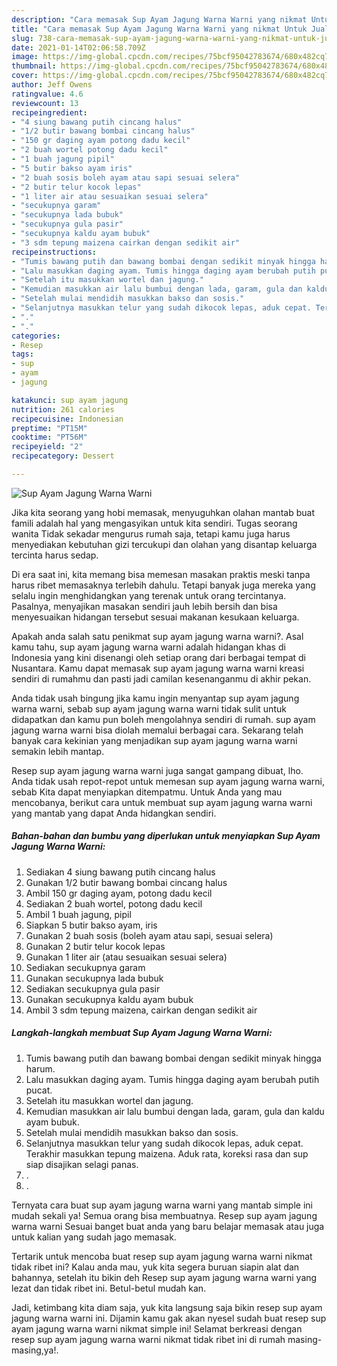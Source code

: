```yaml
---
description: "Cara memasak Sup Ayam Jagung Warna Warni yang nikmat Untuk Jualan"
title: "Cara memasak Sup Ayam Jagung Warna Warni yang nikmat Untuk Jualan"
slug: 738-cara-memasak-sup-ayam-jagung-warna-warni-yang-nikmat-untuk-jualan
date: 2021-01-14T02:06:58.709Z
image: https://img-global.cpcdn.com/recipes/75bcf95042783674/680x482cq70/sup-ayam-jagung-warna-warni-foto-resep-utama.jpg
thumbnail: https://img-global.cpcdn.com/recipes/75bcf95042783674/680x482cq70/sup-ayam-jagung-warna-warni-foto-resep-utama.jpg
cover: https://img-global.cpcdn.com/recipes/75bcf95042783674/680x482cq70/sup-ayam-jagung-warna-warni-foto-resep-utama.jpg
author: Jeff Owens
ratingvalue: 4.6
reviewcount: 13
recipeingredient:
- "4 siung bawang putih cincang halus"
- "1/2 butir bawang bombai cincang halus"
- "150 gr daging ayam potong dadu kecil"
- "2 buah wortel potong dadu kecil"
- "1 buah jagung pipil"
- "5 butir bakso ayam iris"
- "2 buah sosis boleh ayam atau sapi sesuai selera"
- "2 butir telur kocok lepas"
- "1 liter air atau sesuaikan sesuai selera"
- "secukupnya garam"
- "secukupnya lada bubuk"
- "secukupnya gula pasir"
- "secukupnya kaldu ayam bubuk"
- "3 sdm tepung maizena cairkan dengan sedikit air"
recipeinstructions:
- "Tumis bawang putih dan bawang bombai dengan sedikit minyak hingga harum."
- "Lalu masukkan daging ayam. Tumis hingga daging ayam berubah putih pucat."
- "Setelah itu masukkan wortel dan jagung."
- "Kemudian masukkan air lalu bumbui dengan lada, garam, gula dan kaldu ayam bubuk."
- "Setelah mulai mendidih masukkan bakso dan sosis."
- "Selanjutnya masukkan telur yang sudah dikocok lepas, aduk cepat. Terakhir masukkan tepung maizena. Aduk rata, koreksi rasa dan sup siap disajikan selagi panas."
- "."
- "."
categories:
- Resep
tags:
- sup
- ayam
- jagung

katakunci: sup ayam jagung 
nutrition: 261 calories
recipecuisine: Indonesian
preptime: "PT15M"
cooktime: "PT56M"
recipeyield: "2"
recipecategory: Dessert

---
```



![Sup Ayam Jagung Warna Warni](https://img-global.cpcdn.com/recipes/75bcf95042783674/680x482cq70/sup-ayam-jagung-warna-warni-foto-resep-utama.jpg)

Jika kita seorang yang hobi memasak, menyuguhkan olahan mantab buat famili adalah hal yang mengasyikan untuk kita sendiri. Tugas seorang  wanita Tidak sekadar mengurus rumah saja, tetapi kamu juga harus menyediakan kebutuhan gizi tercukupi dan olahan yang disantap keluarga tercinta harus sedap.

Di era  saat ini, kita memang bisa memesan masakan praktis meski tanpa harus ribet memasaknya terlebih dahulu. Tetapi banyak juga mereka yang selalu ingin menghidangkan yang terenak untuk orang tercintanya. Pasalnya, menyajikan masakan sendiri jauh lebih bersih dan bisa menyesuaikan hidangan tersebut sesuai makanan kesukaan keluarga. 



Apakah anda salah satu penikmat sup ayam jagung warna warni?. Asal kamu tahu, sup ayam jagung warna warni adalah hidangan khas di Indonesia yang kini disenangi oleh setiap orang dari berbagai tempat di Nusantara. Kamu dapat memasak sup ayam jagung warna warni kreasi sendiri di rumahmu dan pasti jadi camilan kesenanganmu di akhir pekan.

Anda tidak usah bingung jika kamu ingin menyantap sup ayam jagung warna warni, sebab sup ayam jagung warna warni tidak sulit untuk didapatkan dan kamu pun boleh mengolahnya sendiri di rumah. sup ayam jagung warna warni bisa diolah memalui berbagai cara. Sekarang telah banyak cara kekinian yang menjadikan sup ayam jagung warna warni semakin lebih mantap.

Resep sup ayam jagung warna warni juga sangat gampang dibuat, lho. Anda tidak usah repot-repot untuk memesan sup ayam jagung warna warni, sebab Kita dapat menyiapkan ditempatmu. Untuk Anda yang mau mencobanya, berikut cara untuk membuat sup ayam jagung warna warni yang mantab yang dapat Anda hidangkan sendiri.

<!--inarticleads1-->

##### Bahan-bahan dan bumbu yang diperlukan untuk menyiapkan Sup Ayam Jagung Warna Warni:

1. Sediakan 4 siung bawang putih cincang halus
1. Gunakan 1/2 butir bawang bombai cincang halus
1. Ambil 150 gr daging ayam, potong dadu kecil
1. Sediakan 2 buah wortel, potong dadu kecil
1. Ambil 1 buah jagung, pipil
1. Siapkan 5 butir bakso ayam, iris
1. Gunakan 2 buah sosis (boleh ayam atau sapi, sesuai selera)
1. Gunakan 2 butir telur kocok lepas
1. Gunakan 1 liter air (atau sesuaikan sesuai selera)
1. Sediakan secukupnya garam
1. Gunakan secukupnya lada bubuk
1. Sediakan secukupnya gula pasir
1. Gunakan secukupnya kaldu ayam bubuk
1. Ambil 3 sdm tepung maizena, cairkan dengan sedikit air




<!--inarticleads2-->

##### Langkah-langkah membuat Sup Ayam Jagung Warna Warni:

1. Tumis bawang putih dan bawang bombai dengan sedikit minyak hingga harum.
1. Lalu masukkan daging ayam. Tumis hingga daging ayam berubah putih pucat.
1. Setelah itu masukkan wortel dan jagung.
1. Kemudian masukkan air lalu bumbui dengan lada, garam, gula dan kaldu ayam bubuk.
1. Setelah mulai mendidih masukkan bakso dan sosis.
1. Selanjutnya masukkan telur yang sudah dikocok lepas, aduk cepat. Terakhir masukkan tepung maizena. Aduk rata, koreksi rasa dan sup siap disajikan selagi panas.
1. .
1. .




Ternyata cara buat sup ayam jagung warna warni yang mantab simple ini mudah sekali ya! Semua orang bisa membuatnya. Resep sup ayam jagung warna warni Sesuai banget buat anda yang baru belajar memasak atau juga untuk kalian yang sudah jago memasak.

Tertarik untuk mencoba buat resep sup ayam jagung warna warni nikmat tidak ribet ini? Kalau anda mau, yuk kita segera buruan siapin alat dan bahannya, setelah itu bikin deh Resep sup ayam jagung warna warni yang lezat dan tidak ribet ini. Betul-betul mudah kan. 

Jadi, ketimbang kita diam saja, yuk kita langsung saja bikin resep sup ayam jagung warna warni ini. Dijamin kamu gak akan nyesel sudah buat resep sup ayam jagung warna warni nikmat simple ini! Selamat berkreasi dengan resep sup ayam jagung warna warni nikmat tidak ribet ini di rumah masing-masing,ya!.


